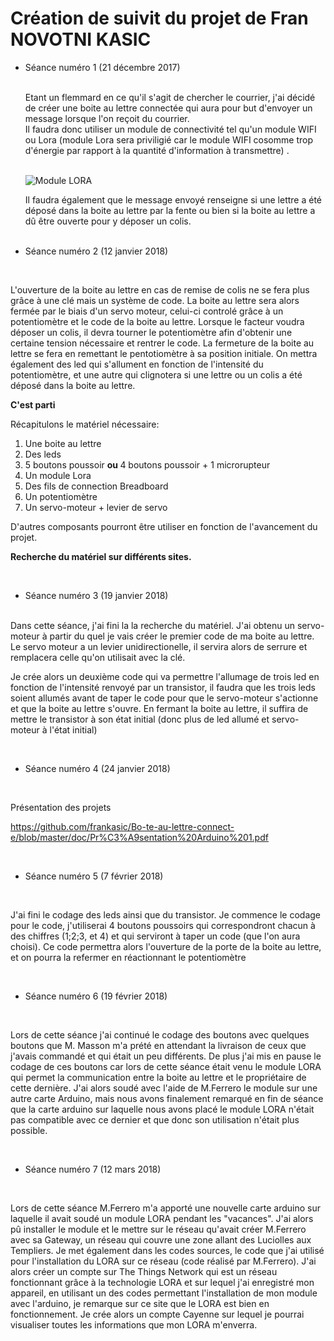 <h1> Création de suivit du projet de Fran NOVOTNI KASIC </h1>

<ul> <li> Séance numéro 1 (21 décembre 2017) </li>
</br>

<p>Etant un flemmard en ce qu'il s'agit de chercher le courrier, j'ai décidé de créer une boite au lettre connectée qui aura pour but
d'envoyer un message lorsque l'on reçoit du courrier. </br>Il faudra donc utiliser un module de connectivité tel qu'un module WIFI ou Lora (module Lora sera priviligié car le module WIFI cosomme trop d'énergie par rapport à la quantité d'information à transmettre) .</p><br>

<img src="https://encrypted-tbn0.gstatic.com/images?q=tbn:ANd9GcTLZkSWdXVmQdTaTTETlZKux6ojXKBVzKE4rEyHgbqocj2zRL4W" title="Module LORA" align="center" >

</br>

<p>Il faudra également que le message envoyé renseigne si une lettre a été déposé dans la boite au lettre par la fente ou bien si la boite au lettre a dû être ouverte pour y déposer un colis. </p>
</br>

<li> Séance numéro 2 (12 janvier 2018) </li> </ul>
</br>

<p>L'ouverture de la boite au lettre en cas de remise de colis ne se fera plus grâce à une clé mais un système de code. La boite au lettre sera alors fermée par le biais d'un servo moteur, celui-ci controlé grâce à un potentiomètre et le code de la boite au lettre. Lorsque le facteur voudra déposer un colis, il devra tourner le potentiomètre afin d'obtenir une certaine tension nécessaire et rentrer le code. La fermeture de la boite au lettre se fera en remettant le pentotiomètre à sa position initiale.
On mettra également des led qui s'allument en fonction de l'intensité du potentiomètre, et une autre qui clignotera si une lettre ou un colis a été déposé dans la boite au lettre.</p>

<strong> C'est parti </strong>

Récapitulons le matériel nécessaire:
<ol> <li> Une boite au lettre </li>
<li> Des leds </li>
<li> 5 boutons poussoir <strong> ou </strong> 4 boutons poussoir + 1 microrupteur </li>
<li> Un module Lora </li>
<li> Des fils de connection Breadboard </li>
<li> Un potentiomètre </li>
<li> Un servo-moteur + levier de servo</li>
</ol>

<p>D'autres composants pourront être utiliser en fonction de l'avancement du projet.

<strong> Recherche du matériel sur différents sites. </strong></p>
</br>

<ul> <li> Séance numéro 3 (19 janvier 2018) </li>
</br></ul>

<p>Dans cette séance, j'ai fini la la recherche du matériel. J'ai obtenu un servo-moteur à partir du quel je vais créer le premier code de ma boite au lettre. Le servo moteur a un levier unidirectionelle, il servira alors de serrure et remplacera celle qu'on utilisait avec la clé.</p>
<p>Je crée alors un deuxième code qui va permettre l'allumage de trois led en fonction de l'intensité renvoyé par un transistor, il faudra que les trois leds soient allumés avant de taper le code pour que le servo-moteur s'actionne et que la boite au lettre s'ouvre. En fermant la boite au lettre, il suffira de mettre le transistor à son état initial (donc plus de led allumé et servo-moteur à l'état initial)</p>

</br>
<ul> <li> Séance numéro 4 (24 janvier 2018) </li></ul>
</br>

<p>Présentation des projets

<https://github.com/frankasic/Bo-te-au-lettre-connect-e/blob/master/doc/Pr%C3%A9sentation%20Arduino%201.pdf></p>
</br>


<ul> <li> Séance numéro 5 (7 février 2018) </li></ul>
</br>

<p>J'ai fini le codage des leds ainsi que du transistor. Je commence le codage pour le code, j'utiliserai 4 boutons poussoirs qui correspondront chacun à des chiffres (1;2;3, et 4) et qui serviront à taper un code (que l'on aura choisi). Ce code permettra alors l'ouverture de la porte de la boite au lettre, et on pourra la refermer en réactionnant le potentiomètre</p>

</br>
<ul><li> Séance numéro 6 (19 février 2018)</li></ul>
</br>

<p>Lors de cette séance j'ai continué le codage des boutons avec quelques boutons que M. Masson m'a prété en attendant la livraison de ceux que j'avais commandé et qui était un peu différents. De plus j'ai mis en pause le codage de ces boutons car lors de cette séance était venu le module LORA qui permet la communication entre la boite au lettre et le propriétaire de cette dernière. J'ai alors soudé avec l'aide de M.Ferrero le module sur une autre carte Arduino, mais nous avons finalement remarqué en fin de séance que la carte arduino sur laquelle nous avons placé le module LORA n'était pas compatible avec ce dernier et que donc son utilisation n'était plus possible. </p>

</br>
<ul><li> Séance numéro 7 (12 mars 2018)</li></ul>
</br>


<p> Lors de cette séance M.Ferrero m'a apporté une nouvelle carte arduino sur laquelle il avait soudé un module LORA pendant les "vacances".
  J'ai alors pû installer le module et le mettre sur le réseau qu'avait créer M.Ferrero avec sa Gateway, un réseau qui couvre une zone allant des Luciolles aux Templiers. Je met également dans les codes sources, le code que j'ai utilisé pour l'installation du LORA sur ce réseau (code réalisé par M.Ferrero). J'ai alors créer un compte sur The Things Network qui est un réseau fonctionnant grâce à la technologie LORA et sur lequel j'ai enregistré mon appareil, en utilisant un des codes permettant l'installation de mon module avec l'arduino, je remarque sur ce site que le LORA est bien en fonctionnement. Je crée alors un compte Cayenne sur lequel je pourrai visualiser toutes les informations que mon LORA m'enverra. </p>


